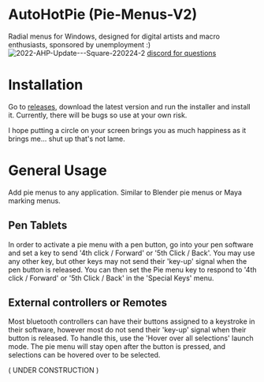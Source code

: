 # AutoHotPie (Pie-Menus-V2)

Radial menus for Windows, designed for digital artists and macro enthusiasts, sponsored by unemployment :)
![2022-AHP-Update---Square-220224-2](https://user-images.githubusercontent.com/36665762/155584629-fd483863-2005-420f-ab3e-44369fe01884.gif)
[discord for questions](https://discord.gg/yszsupzR7d)

# Installation

Go to [releases](https://github.com/dumbeau/AutoHotPie/releases), download the latest version and run the installer and install it.  Currently, there will be bugs so use at your own risk.


I hope putting a circle on your screen brings you as much happiness as it brings me... shut up that's not lame.

# General Usage

Add pie menus to any application.  Similar to Blender pie menus or Maya marking menus.
## Pen Tablets
In order to activate a pie menu with a pen button, go into your pen software and set a key to send '4th click / Forward' or '5th Click / Back'.  You may use any other key, but other keys may not send their 'key-up' signal when the pen button is released.  You can then set the Pie menu key to respond to '4th click / Forward' or '5th Click / Back' in the 'Special Keys' menu.

## External controllers or Remotes
Most bluetooth controllers can have their buttons assigned to a keystroke in their software, however most do not send their 'key-up' signal when their button is released.  To handle this, use the 'Hover over all selections' launch mode.  The pie menu will stay open after the button is pressed, and selections can be hovered over to be selected.

( UNDER CONSTRUCTION )
